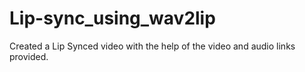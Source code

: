 # Lip-sync_using_wav2lip
Created a Lip Synced video with the help of the video and audio links provided.
